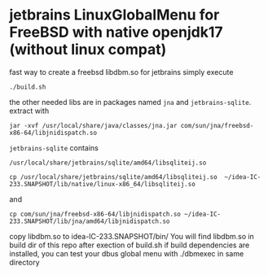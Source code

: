 # jetbrains LinuxGlobalMenu for FreeBSD with native openjdk17 (without linux compat)
fast way to create a freebsd libdbm.so for jetbrains simply execute 
```
./build.sh
```
the other needed libs are in packages named ```jna``` and ```jetbrains-sqlite```.
extract with 

```
jar -xvf /usr/local/share/java/classes/jna.jar com/sun/jna/freebsd-x86-64/libjnidispatch.so
```
 ```jetbrains-sqlite``` contains
```
/usr/local/share/jetbrains/sqlite/amd64/libsqliteij.so
```
```
cp /usr/local/share/jetbrains/sqlite/amd64/libsqliteij.so  ~/idea-IC-233.SNAPSHOT/lib/native/linux-x86_64/libsqliteij.so
```

and

```
cp com/sun/jna/freebsd-x86-64/libjnidispatch.so ~/idea-IC-233.SNAPSHOT/lib/jna/amd64/libjnidispatch.so
```
copy libdbm.so to idea-IC-233.SNAPSHOT/bin/
You will find libdbm.so in build dir of this repo after exection of build.sh if build dependencies are installed, you can test your dbus global menu with ./dbmexec in same directory

